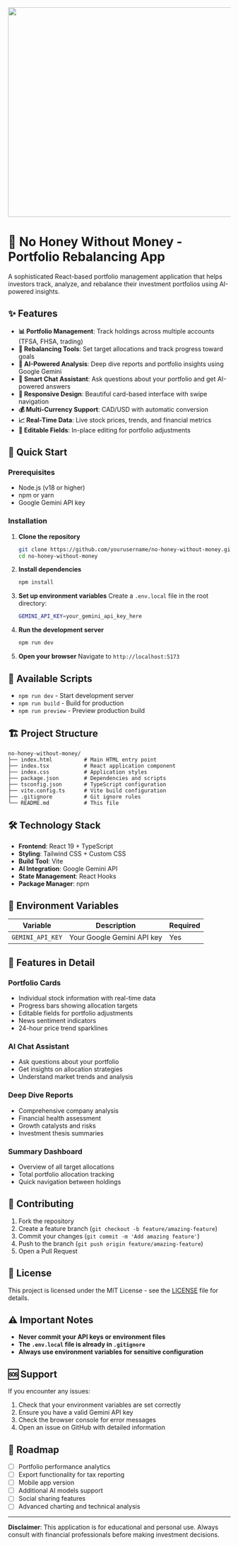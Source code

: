 <div align="center">
<img width="1200" height="475" alt="GHBanner" src="https://github.com/user-attachments/assets/0aa67016-6eaf-458a-adb2-6e31a0763ed6" />
</div>

# 🍯 No Honey Without Money - Portfolio Rebalancing App

A sophisticated React-based portfolio management application that helps investors track, analyze, and rebalance their investment portfolios using AI-powered insights.

## ✨ Features

- **📊 Portfolio Management**: Track holdings across multiple accounts (TFSA, FHSA, trading)
- **🎯 Rebalancing Tools**: Set target allocations and track progress toward goals
- **🤖 AI-Powered Analysis**: Deep dive reports and portfolio insights using Google Gemini
- **💬 Smart Chat Assistant**: Ask questions about your portfolio and get AI-powered answers
- **📱 Responsive Design**: Beautiful card-based interface with swipe navigation
- **💰 Multi-Currency Support**: CAD/USD with automatic conversion
- **📈 Real-Time Data**: Live stock prices, trends, and financial metrics
- **📝 Editable Fields**: In-place editing for portfolio adjustments

## 🚀 Quick Start

### Prerequisites
- Node.js (v18 or higher)
- npm or yarn
- Google Gemini API key

### Installation

1. **Clone the repository**
   ```bash
   git clone https://github.com/yourusername/no-honey-without-money.git
   cd no-honey-without-money
   ```

2. **Install dependencies**
   ```bash
   npm install
   ```

3. **Set up environment variables**
   Create a `.env.local` file in the root directory:
   ```bash
   GEMINI_API_KEY=your_gemini_api_key_here
   ```

4. **Run the development server**
   ```bash
   npm run dev
   ```

5. **Open your browser**
   Navigate to `http://localhost:5173`

## 🔧 Available Scripts

- `npm run dev` - Start development server
- `npm run build` - Build for production
- `npm run preview` - Preview production build

## 🏗️ Project Structure

```
no-honey-without-money/
├── index.html          # Main HTML entry point
├── index.tsx           # React application component
├── index.css           # Application styles
├── package.json        # Dependencies and scripts
├── tsconfig.json       # TypeScript configuration
├── vite.config.ts      # Vite build configuration
├── .gitignore          # Git ignore rules
└── README.md           # This file
```

## 🛠️ Technology Stack

- **Frontend**: React 19 + TypeScript
- **Styling**: Tailwind CSS + Custom CSS
- **Build Tool**: Vite
- **AI Integration**: Google Gemini API
- **State Management**: React Hooks
- **Package Manager**: npm

## 🔐 Environment Variables

| Variable | Description | Required |
|----------|-------------|----------|
| `GEMINI_API_KEY` | Your Google Gemini API key | Yes |

## 📱 Features in Detail

### Portfolio Cards
- Individual stock information with real-time data
- Progress bars showing allocation targets
- Editable fields for portfolio adjustments
- News sentiment indicators
- 24-hour price trend sparklines

### AI Chat Assistant
- Ask questions about your portfolio
- Get insights on allocation strategies
- Understand market trends and analysis

### Deep Dive Reports
- Comprehensive company analysis
- Financial health assessment
- Growth catalysts and risks
- Investment thesis summaries

### Summary Dashboard
- Overview of all target allocations
- Total portfolio allocation tracking
- Quick navigation between holdings

## 🤝 Contributing

1. Fork the repository
2. Create a feature branch (`git checkout -b feature/amazing-feature`)
3. Commit your changes (`git commit -m 'Add amazing feature'`)
4. Push to the branch (`git push origin feature/amazing-feature`)
5. Open a Pull Request

## 📄 License

This project is licensed under the MIT License - see the [LICENSE](LICENSE) file for details.

## ⚠️ Important Notes

- **Never commit your API keys or environment files**
- **The `.env.local` file is already in `.gitignore`**
- **Always use environment variables for sensitive configuration**

## 🆘 Support

If you encounter any issues:
1. Check that your environment variables are set correctly
2. Ensure you have a valid Gemini API key
3. Check the browser console for error messages
4. Open an issue on GitHub with detailed information

## 🔮 Roadmap

- [ ] Portfolio performance analytics
- [ ] Export functionality for tax reporting
- [ ] Mobile app version
- [ ] Additional AI models support
- [ ] Social sharing features
- [ ] Advanced charting and technical analysis

---

**Disclaimer**: This application is for educational and personal use. Always consult with financial professionals before making investment decisions.
